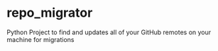 # repo_migrator
Python Project to find and updates all of your GitHub remotes on your machine for migrations
